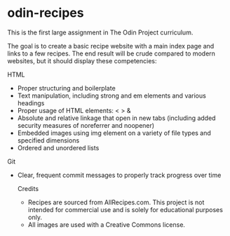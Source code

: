 # odin-recipes
This is the first large assignment in The Odin Project curriculum. 

The goal is to create a basic recipe website with a main index page and links to a few recipes. The end result will be crude compared to modern websites, but it should display these competencies:

HTML
<ul>
    <li>Proper structuring and boilerplate</li>
    <li>Text manipulation, including strong and em elements and various headings</li>
    <li>Proper usage of HTML elements: &lt; &gt; &amp;</li>
    <li>Absolute and relative linkage that open in new tabs (including added security measures of noreferrer and noopener)</li>
    <li>Embedded images using img element on a variety of file types and specified dimensions</li>
    <li>Ordered and unordered lists</li>
</ul>

Git
<ul>
    <li>Clear, frequent commit messages to properly track progress over time</li>


Credits 
<ul>
    <li>Recipes are sourced from AllRecipes.com. This project is not intended for commercial use and is solely for educational purposes only.</li>
    <li>All images are used with a Creative Commons license.</li>
</ul>